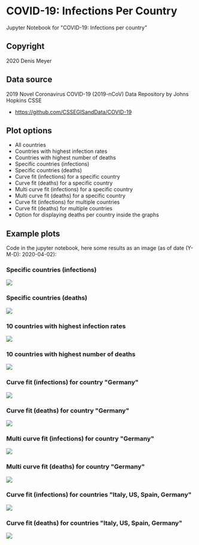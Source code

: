 # COVID-19: Infections Per Country

Jupyter Notebook for "COVID-19: Infections per country"


## Copyright

2020 Denis Meyer


## Data source

2019 Novel Coronavirus COVID-19 (2019-nCoV) Data Repository by Johns Hopkins CSSE

* https://github.com/CSSEGISandData/COVID-19


## Plot options

* All countries
* Countries with highest infection rates
* Countries with highest number of deaths
* Specific countries (infections)
* Specific countries (deaths)
* Curve fit (infections) for a specific country
* Curve fit (deaths) for a specific country
* Multi curve fit (infections) for a specific country
* Multi curve fit (deaths) for a specific country
* Curve fit (infections) for multiple countries
* Curve fit (deaths) for multiple countries
* Option for displaying deaths per country inside the graphs


## Example plots

Code in the jupyter notebook, here some results as an image (as of date (Y-M-D): 2020-04-02):

### Specific countries (infections)

![](images/2020-04-02/Specific-Countries-Infections-Germany-Spain-Iran-US-France-Korea-South-Switzerland-UnitedKingdom.png?raw=true)

### Specific countries (deaths)

![](images/2020-04-02/Specific-Countries-Deaths-Germany-Spain-Iran-US-France-Korea-South-Switzerland-UnitedKingdom.png?raw=true)

### 10 countries with highest infection rates

![](images/2020-04-02/10-Countries-With-Highest-Number-Of-Infections.png?raw=true)

### 10 countries with highest number of deaths

![](images/2020-04-02/10-Countries-With-Highest-Number-Of-Deaths.png?raw=true)

### Curve fit (infections) for country "Germany"

![](images/2020-04-02/Curve-Fit-Infections-Germany.png?raw=true)

### Curve fit (deaths) for country "Germany"

![](images/2020-04-02/Curve-Fit-Deaths-Germany.png?raw=true)

### Multi curve fit (infections) for country "Germany"

![](images/2020-04-02/Multi-Curve-Fit-Infections-Germany.png?raw=true)

### Multi curve fit (deaths) for country "Germany"

![](images/2020-04-02/Multi-Curve-Fit-Deaths-Germany.png?raw=true)

### Curve fit (infections) for countries "Italy, US, Spain, Germany"

![](images/2020-04-02/Curve-Fit-Infections-Italy-US-Spain-Germany.png?raw=true)

### Curve fit (deaths) for countries "Italy, US, Spain, Germany"

![](images/2020-04-02/Curve-Fit-Deaths-Italy-US-Spain-Germany.png?raw=true)
